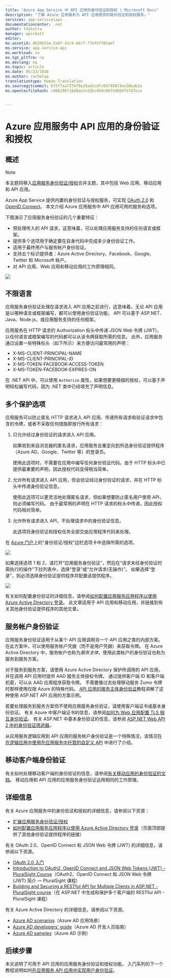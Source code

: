 ```yaml
---
title: "Azure App Service 中 API 应用的身份验证和授权 | Microsoft Docs"
description: "了解 Azure 应用服务为 API 应用提供的身份验证和授权服务。"
services: app-service\api
documentationcenter: .net
author: tdykstra
manager: wpickett
editor: 
ms.assetid: d620b53a-5a6f-41c9-84c7-f7ef5ff02ae7
ms.service: app-service-api
ms.workload: na
ms.tgt_pltfrm: na
ms.devlang: na
ms.topic: article
ms.date: 05/23/2016
ms.author: rachelap
translationtype: Human Translation
ms.sourcegitcommit: b75f7aa757679a29a42cdfc04799873ee30bab2e
ms.openlocfilehash: cd66296718d8ae3cd2bcd69c66f54684f57d7ece


---
```

# <a name="authentication-and-authorization-for-api-apps-in-azure-app-service"></a>Azure 应用服务中 API 应用的身份验证和授权
## <a name="overview"></a>概述
> [!NOTE]
> 本主题将移入[应用服务身份验证/授权](../app-service/app-service-authentication-overview.md)合并主题，其中包括 Web 应用、移动应用和 API 应用。
> 
> 

Azure App Service 提供内置的身份验证与授权服务，可实现 [OAuth 2.0](#oauth) 和 [OpenID Connect](#oauth)。 本文介绍 Azure 应用服务中 API 应用可用的服务和选项。

下图演示了应用服务身份验证的几个重要特征：

* 预处理传入的 API 请求，这意味着，可以处理应用服务支持的任何语言或框架。
* 提供多个选项用于确定要在自身代码中完成多少身份验证工作。
* 适用于最终用户与服务帐户身份验证。 
* 支持五个标识提供者：Azure Active Directory、Facebook、Google、Twitter 和 Microsoft 帐户。
* 对 API 应用、Web 应用和移动应用的工作原理相同。

![](./media/app-service-api-authentication/api-apps-overview.png)

## <a name="language-agnostic"></a>不限语言
应用服务身份验证处理在请求进入 API 应用之前进行，这意味着，无论 API 应用是以哪种语言或框架编写，都可以使用身份验证功能。  API 可以基于 ASP.NET、Java、Node.js，或应用服务支持的任何框架。

应用服务在 HTTP 请求的 Authorization 标头中传递 JSON Web 令牌 (JWT)，以任何语言或框架编写的代码都可以从该令牌获取所需的信息。 此外，应用服务通过设置一些特殊标头（如下所示）来方便访问最常用的声明：

* X-MS-CLIENT-PRINCIPAL-NAME
* X-MS-CLIENT-PRINCIPAL-ID
* X-MS-TOKEN-FACEBOOK-ACCESS-TOKEN
* X-MS-TOKEN-FACEBOOK-EXPIRES-ON

在 .NET API 中，可以使用 `Authorize` 属性，如果想要更精细的授权，可以基于声明轻松编写代码，因为 .NET 类中已经填充了声明信息。

## <a name="multiple-protection-options"></a>多个保护选项
应用服务可以防止匿名 HTTP 请求进入 API 应用、传递所有请求和验证请求中包含的令牌，或者不采取任何措施即放行所有请求：

1. 只允许经过身份验证的请求进入 API 应用。
   
    如果收到来自浏览器的匿名请求，应用服务会重定向到所选身份验证提供程序（Azure AD、Google、Twitter 等）的登录页。 
   
    使用此选项时，不需要在应用中编写任何身份验证代码。由于 HTTP 标头中已提供最重要的声明，因此授权代码变得相当简单。
2. 允许所有请求进入 API 应用，但会验证经过身份验证的请求，并在 HTTP 标头中传递身份验证信息。
   
    使用此选项可以更灵活地处理匿名请求，但如果想要防止匿名用户使用 API，则必须编写代码。 由于最常用的声明在 HTTP 请求的标头中传递，因此授权代码相对简单。
3. 允许所有请求进入 API，不处理请求中的身份验证信息。
   
    此选项将身份验证和授权任务全部交由应用程序代码来处理。

在 [Azure 门户](https://portal.azure.com/)上的“身份验证/授权”边栏选项卡中选择所需的选项。

![](./media/app-service-api-authentication/authblade.png)

如果选择选项 1 和 2，请打开“应用服务身份验证”，然后在“请求未经身份验证时需执行的操作”下拉列表中，选择“登录”或“允许请求(无操作)”。  如果选择“登录”，则必须选择身份验证提供程序并配置该提供程序。

![](./media/app-service-api-authentication/actiontotake.png)

有关如何配置身份验证的详细信息，请参阅[如何配置应用服务应用程序以使用 Azure Active Directory 登录](../app-service-mobile/app-service-mobile-how-to-configure-active-directory-authentication.md)。 此文章适用于 API 应用和移动应用，并链接到有关其他身份验证提供程序的其他文章。

## <a name="a-idinternala-service-account-authentication"></a><a id="internal"></a>服务帐户身份验证
应用服务身份验证适用于从某个 API 应用调用另一个 API 应用之类的内部方案。 在此方案中，可以使用服务帐户凭据（而不是用户凭据）来获取令牌。 在 Azure Active Directory 中，服务帐户也称为*服务主体*，使用此类帐户的身份验证也称为服务到服务方案。 

对于服务到服务方案，请使用 Azure Active Directory 保护所调用的 API 应用，并在调用 API 应用时提供 AAD 服务主体授权令牌。 通过提供客户端 ID 和客户端机密，可以从 AAD 应用程序获取令牌。 不需要像过去处理移动服务 Zumo 令牌时那样使用仅限 Azure 的特殊代码。 [API 应用的服务主体身份验证](app-service-api-dotnet-service-principal-auth.md)教程讲解了这种使用 ASP.NET API 应用的方案示例。

若要处理服务到服务方案但不使用应用服务身份验证，请使用客户端证书或基本身份验证。 有关 Azure 中客户端证书的信息，请参阅[如何为 Web 应用配置 TLS 相互身份验证](../app-service-web/app-service-web-configure-tls-mutual-auth.md)。 有关 ASP.NET 中基本身份验证的信息，请参阅 [ASP.NET Web API 2 中的身份验证筛选器](http://www.asp.net/web-api/overview/security/authentication-filters)。

从应用服务逻辑应用到 API 应用的服务帐户身份验证是一个特殊情况，该情况在[在逻辑应用中使用在应用服务中托管的自定义 API](../logic-apps/logic-apps-custom-hosted-api.md) 中进行了介绍。

## <a name="mobile-client-authentication"></a>移动客户端身份验证
有关如何处理移动客户端的身份验证的信息，请参阅[有关移动应用的身份验证的文档](../app-service-mobile/app-service-mobile-ios-get-started-users.md)。 移动应用和 API 应用的应用服务身份验证运用相同的工作原理。

## <a name="more-information"></a>详细信息
有关 Azure 应用服务中的身份验证和授权的详细信息，请参阅以下资源：

* [扩展应用服务身份验证/授权](https://azure.microsoft.com/blog/announcing-app-service-authentication-authorization/)
* [如何配置应用服务应用程序以使用 Azure Active Directory 登录](../app-service-mobile/app-service-mobile-how-to-configure-active-directory-authentication.md)（页面顶部提供了其他身份验证提供程序的链接） 

有关 OAuth 2.0、OpenID Connect 和 JSON Web 令牌 (JWT) 的详细信息，请参阅以下资源。

* [OAuth 2.0 入门](http://shop.oreilly.com/product/0636920021810.do "OAuth 2.0 入门") 
* [Introduction to OAuth2, OpenID Connect and JSON Web Tokens (JWT) - PluralSight Course](http://www.pluralsight.com/courses/oauth2-json-web-tokens-openid-connect-introduction)（OAuth2、OpenID Connect 和 JSON Web 令牌 (JWT) 简介 — PluralSight 课程） 
* [Building and Securing a RESTful API for Multiple Clients in ASP.NET - PluralSight course](http://www.pluralsight.com/courses/building-securing-restful-api-aspdotnet)（在 ASP.NET 中生成和保护多个客户端的 RESTful API - PluralSight 课程）

有关 Azure Active Directory 的详细信息，请参阅以下资源。

* [Azure AD scenarios](http://aka.ms/aadscenarios)（Azure AD 应用场景）
* [Azure AD developers' guide](http://aka.ms/aaddev)（Azure AD 开发人员指南）
* [Azure AD samples](http://aka.ms/aadsamples)（Azure AD 示例）

## <a name="next-steps"></a>后续步骤
本文说明了可用于 API 应用的应用服务身份验证和授权功能。 入门系列的下一个教程说明如何[在应用服务 API 应用中实现用户身份验证](app-service-api-dotnet-user-principal-auth.md)。




<!--HONumber=Jan17_HO3-->



